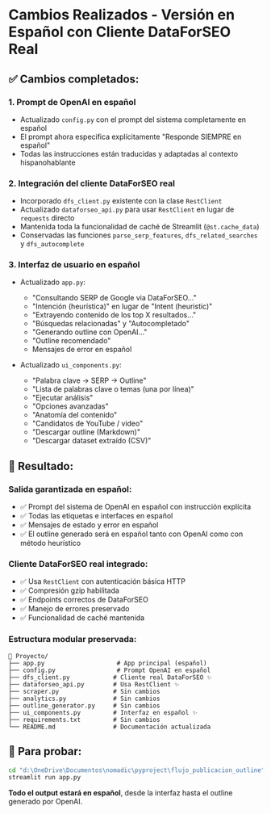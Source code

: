 # Cambios Realizados - Versión en Español con Cliente DataForSEO Real

## ✅ Cambios completados:

### 1. **Prompt de OpenAI en español**
- Actualizado `config.py` con el prompt del sistema completamente en español
- El prompt ahora especifica explícitamente "Responde SIEMPRE en español"
- Todas las instrucciones están traducidas y adaptadas al contexto hispanohablante

### 2. **Integración del cliente DataForSEO real**
- Incorporado `dfs_client.py` existente con la clase `RestClient`
- Actualizado `dataforseo_api.py` para usar `RestClient` en lugar de `requests` directo
- Mantenida toda la funcionalidad de caché de Streamlit (`@st.cache_data`)
- Conservadas las funciones `parse_serp_features`, `dfs_related_searches` y `dfs_autocomplete`

### 3. **Interfaz de usuario en español**
- Actualizado `app.py`:
  - "Consultando SERP de Google via DataForSEO…"
  - "Intención (heurística)" en lugar de "Intent (heuristic)"
  - "Extrayendo contenido de los top X resultados…"
  - "Búsquedas relacionadas" y "Autocompletado"
  - "Generando outline con OpenAI…"
  - "Outline recomendado"
  - Mensajes de error en español

- Actualizado `ui_components.py`:
  - "Palabra clave → SERP → Outline"
  - "Lista de palabras clave o temas (una por línea)"
  - "Ejecutar análisis"
  - "Opciones avanzadas"
  - "Anatomía del contenido"
  - "Candidatos de YouTube / video"
  - "Descargar outline (Markdown)"
  - "Descargar dataset extraído (CSV)"

## 🎯 **Resultado:**

### **Salida garantizada en español:**
- ✅ Prompt del sistema de OpenAI en español con instrucción explícita
- ✅ Todas las etiquetas e interfaces en español
- ✅ Mensajes de estado y error en español
- ✅ El outline generado será en español tanto con OpenAI como con método heurístico

### **Cliente DataForSEO real integrado:**
- ✅ Usa `RestClient` con autenticación básica HTTP
- ✅ Compresión gzip habilitada
- ✅ Endpoints correctos de DataForSEO
- ✅ Manejo de errores preservado
- ✅ Funcionalidad de caché mantenida

### **Estructura modular preservada:**
```
📁 Proyecto/
├── app.py                    # App principal (español)
├── config.py                 # Prompt OpenAI en español
├── dfs_client.py            # Cliente real DataForSEO ✨
├── dataforseo_api.py        # Usa RestClient ✨
├── scraper.py               # Sin cambios
├── analytics.py             # Sin cambios  
├── outline_generator.py     # Sin cambios
├── ui_components.py         # Interfaz en español ✨
├── requirements.txt         # Sin cambios
└── README.md                # Documentación actualizada
```

## 🚀 **Para probar:**

```bash
cd "d:\OneDrive\Documentos\nomadic\pyproject\flujo_publicacion_outline"
streamlit run app.py
```

**Todo el output estará en español**, desde la interfaz hasta el outline generado por OpenAI.